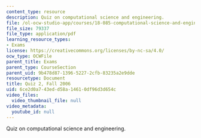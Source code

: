 ```yaml
---
content_type: resource
description: Quiz on computational science and engineering.
file: /ol-ocw-studio-app/courses/18-085-computational-science-and-engineering-i-fall-2008/6ce2d0a743edd58a14610df96d3d654c_quiz2_18085_f06.pdf
file_size: 79337
file_type: application/pdf
learning_resource_types:
- Exams
license: https://creativecommons.org/licenses/by-nc-sa/4.0/
ocw_type: OCWFile
parent_title: Exams
parent_type: CourseSection
parent_uid: 9b478d87-1396-5227-2cfb-83235a2e9dde
resourcetype: Document
title: Quiz 2, Fall 2006
uid: 6ce2d0a7-43ed-d58a-1461-0df96d3d654c
video_files:
  video_thumbnail_file: null
video_metadata:
  youtube_id: null
---
```

Quiz on computational science and engineering.